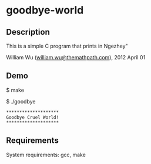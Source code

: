goodbye-world
===============

Description
---------------

This is a simple C program that prints in Ngezhey"

William Wu (william.wu@themathpath.com), 2012 April 01


Demo
---------------

$ make

$ ./goodbye

	********************
	Goodbye Cruel World!
	********************


Requirements
---------------
System requirements: gcc, make
